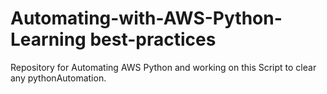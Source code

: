 # Automating-with-AWS-Python-Learning best-practices
Repository for Automating AWS Python and working on this Script to clear any pythonAutomation.
